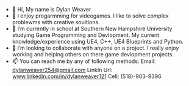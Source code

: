 - 👋 Hi, My name is Dylan Weaver
- 👀 I enjoy progarmming for videogames. I like to solve complex problewms with creative soultions.
- 🌱 I’m currently in school at Southern New Hampshire University studying Game Programming and Devlopment.
My current knowledge/experience using UE4, C++, UE4 Blueprints and Python.
- 💞️ I’m looking to collaborate with anyone on a project. I really enjoy working and helping others on there game devlopment projects.
- 📫 You can reach me by any of following methods:
Email: dylanweaver254@gmail.com
LinkIn Url: www.linkedin.com/in/dylanweaver121
Cell: (518)-903-9396
<!---
dylanWeav121/dylanWeav121 is a ✨ special ✨ repository because its `README.md` (this file) appears on your GitHub profile.
You can click the Preview link to take a look at your changes.
--->
